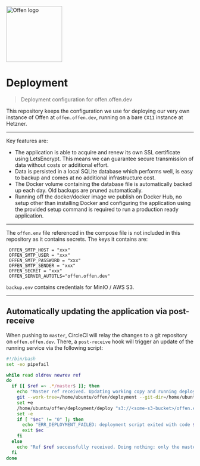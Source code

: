 <a href="https://offen.dev/">
    <img src="https://offen.github.io/press-kit/offen-material/gfx-GitHub-Offen-logo.svg" alt="Offen logo" title="Offen" width="150px"/>
</a>

# Deployment

> Deployment configuration for offen.offen.dev

This repository keeps the configuration we use for deploying our very own instance of Offen at `offen.offen.dev`, running on a bare `CX11` instance at Hetzner.

---

Key features are:

- The application is able to acquire and renew its own SSL certificate using LetsEncrypt. This means we can guarantee secure transmission of data without costs or additional effort.
- Data is persisted in a local SQLite database which performs well, is easy to backup and comes at no additional infrastructure cost.
- The Docker volume containing the database file is automatically backed up each day. Old backups are pruned automatically.
- Running off the docker/docker image we publish on Docker Hub, no setup other than installing Docker and configuring the application using the provided setup command is required to run a production ready application.

---

The `offen.env` file referenced in the compose file is not included in this repository as it contains secrets. The keys it contains are:

```
 OFFEN_SMTP_HOST = "xxx"
 OFFEN_SMTP_USER = "xxx"
 OFFEN_SMTP_PASSWORD = "xxx"
 OFFEN_SMTP_SENDER = "xxx"
 OFFEN_SECRET = "xxx"
 OFFEN_SERVER_AUTOTLS="offen.offen.dev"
```

`backup.env` contains credentials for MinIO / AWS S3.

---

## Automatically updating the application via post-receive

When pushing to `master`, CircleCI will relay the changes to a git repository on `offen.offen.dev`. There, a `post-receive` hook will trigger an update of the running service via the following script:

```sh
#!/bin/bash
set -eo pipefail

while read oldrev newrev ref
do
  if [[ $ref =~ .*/master$ ]]; then
    echo "Master ref received. Updating working copy and running deploy script now."
    git --work-tree=/home/ubuntu/offen/deployment --git-dir=/home/ubuntu/offen/deployment.git checkout -f
    set +e
    /home/ubuntu/offen/deployment/deploy "s3://<some-s3-bucket>/offen.env" "s3://<some-s3-bucket>/backup.env"; ec=$?
    set -e
    if [ "$ec" != "0" ]; then
      echo "ERR_DEPLOYMENT_FAILED: deployment script exited with code $ec"
      exit $ec
    fi
  else
    echo "Ref $ref successfully received. Doing nothing: only the master branch may be deployed on this server."
  fi
done
```
